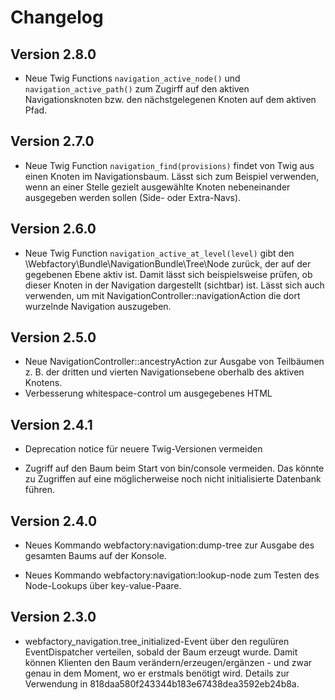 Changelog
=========

Version 2.8.0
-------------

 * Neue Twig Functions `navigation_active_node()` und `navigation_active_path()` 
   zum Zugirff auf den aktiven Navigationsknoten bzw. den nächstgelegenen Knoten
   auf dem aktiven Pfad.

Version 2.7.0
-------------

 * Neue Twig Function `navigation_find(provisions)` findet von Twig
   aus einen Knoten im Navigationsbaum. Lässt sich zum Beispiel verwenden,
   wenn an einer Stelle gezielt ausgewählte Knoten nebeneinander ausgegeben
   werden sollen (Side- oder Extra-Navs).

Version 2.6.0
-------------

 * Neue Twig Function `navigation_active_at_level(level)` gibt den
   \Webfactory\Bundle\NavigationBundle\Tree\Node zurück, der auf der
   gegebenen Ebene aktiv ist. Damit lässt sich beispielsweise prüfen,
   ob dieser Knoten in der Navigation dargestellt (sichtbar) ist. Lässt
   sich auch verwenden, um mit NavigationController::navigationAction
   die dort wurzelnde Navigation auszugeben.
   
Version 2.5.0
-------------

 * Neue NavigationController::ancestryAction zur Ausgabe von Teilbäumen z. B. der 
   dritten und vierten Navigationsebene oberhalb des aktiven Knotens.
 * Verbesserung whitespace-control um ausgegebenes HTML
 
Version 2.4.1
-------------

 * Deprecation notice für neuere Twig-Versionen vermeiden
 
 * Zugriff auf den Baum beim Start von bin/console vermeiden. Das könnte zu Zugriffen
   auf eine möglicherweise noch nicht initialisierte Datenbank führen.
    
Version 2.4.0
-------------
 
 * Neues Kommando webfactory:navigation:dump-tree zur Ausgabe des gesamten Baums
   auf der Konsole.

 * Neues Kommando webfactory:navigation:lookup-node zum Testen des Node-Lookups
   über key-value-Paare.

Version 2.3.0
-------------

 * webfactory_navigation.tree_initialized-Event über den regulüren EventDispatcher verteilen, sobald der Baum erzeugt wurde.
   Damit können Klienten den Baum verändern/erzeugen/ergänzen - und zwar genau in dem Moment, wo er erstmals benötigt wird.
   Details zur Verwendung in 818daa580f243344b183e67438dea3592eb24b8a.


    
